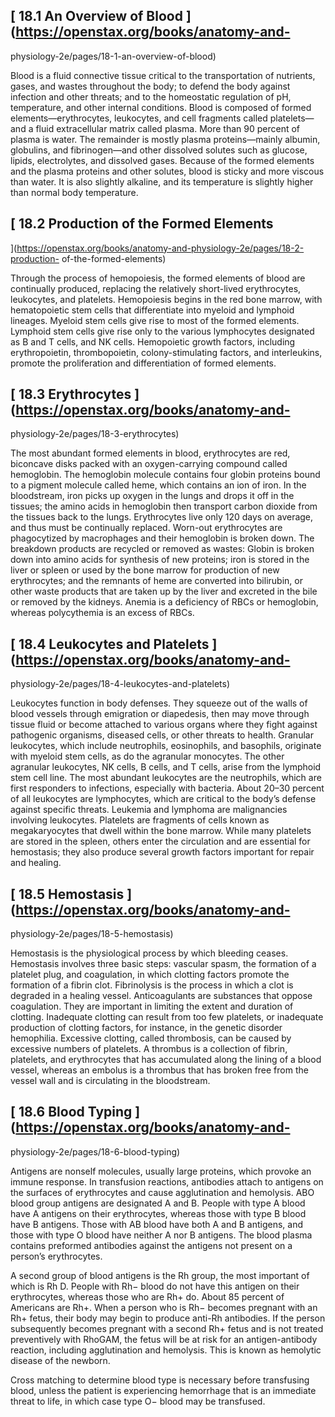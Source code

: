 ## [ 18.1 An Overview of Blood  ](https://openstax.org/books/anatomy-and-
physiology-2e/pages/18-1-an-overview-of-blood)

Blood is a fluid connective tissue critical to the transportation of
nutrients, gases, and wastes throughout the body; to defend the body against
infection and other threats; and to the homeostatic regulation of pH,
temperature, and other internal conditions. Blood is composed of formed
elements—erythrocytes, leukocytes, and cell fragments called platelets—and a
fluid extracellular matrix called plasma. More than 90 percent of plasma is
water. The remainder is mostly plasma proteins—mainly albumin, globulins, and
fibrinogen—and other dissolved solutes such as glucose, lipids, electrolytes,
and dissolved gases. Because of the formed elements and the plasma proteins
and other solutes, blood is sticky and more viscous than water. It is also
slightly alkaline, and its temperature is slightly higher than normal body
temperature.

## [ 18.2 Production of the Formed Elements
](https://openstax.org/books/anatomy-and-physiology-2e/pages/18-2-production-
of-the-formed-elements)

Through the process of hemopoiesis, the formed elements of blood are
continually produced, replacing the relatively short-lived erythrocytes,
leukocytes, and platelets. Hemopoiesis begins in the red bone marrow, with
hematopoietic stem cells that differentiate into myeloid and lymphoid
lineages. Myeloid stem cells give rise to most of the formed elements.
Lymphoid stem cells give rise only to the various lymphocytes designated as B
and T cells, and NK cells. Hemopoietic growth factors, including
erythropoietin, thrombopoietin, colony-stimulating factors, and interleukins,
promote the proliferation and differentiation of formed elements.

## [ 18.3 Erythrocytes  ](https://openstax.org/books/anatomy-and-
physiology-2e/pages/18-3-erythrocytes)

The most abundant formed elements in blood, erythrocytes are red, biconcave
disks packed with an oxygen-carrying compound called hemoglobin. The
hemoglobin molecule contains four globin proteins bound to a pigment molecule
called heme, which contains an ion of iron. In the bloodstream, iron picks up
oxygen in the lungs and drops it off in the tissues; the amino acids in
hemoglobin then transport carbon dioxide from the tissues back to the lungs.
Erythrocytes live only 120 days on average, and thus must be continually
replaced. Worn-out erythrocytes are phagocytized by macrophages and their
hemoglobin is broken down. The breakdown products are recycled or removed as
wastes: Globin is broken down into amino acids for synthesis of new proteins;
iron is stored in the liver or spleen or used by the bone marrow for
production of new erythrocytes; and the remnants of heme are converted into
bilirubin, or other waste products that are taken up by the liver and excreted
in the bile or removed by the kidneys. Anemia is a deficiency of RBCs or
hemoglobin, whereas polycythemia is an excess of RBCs.

## [ 18.4 Leukocytes and Platelets  ](https://openstax.org/books/anatomy-and-
physiology-2e/pages/18-4-leukocytes-and-platelets)

Leukocytes function in body defenses. They squeeze out of the walls of blood
vessels through emigration or diapedesis, then may move through tissue fluid
or become attached to various organs where they fight against pathogenic
organisms, diseased cells, or other threats to health. Granular leukocytes,
which include neutrophils, eosinophils, and basophils, originate with myeloid
stem cells, as do the agranular monocytes. The other agranular leukocytes, NK
cells, B cells, and T cells, arise from the lymphoid stem cell line. The most
abundant leukocytes are the neutrophils, which are first responders to
infections, especially with bacteria. About 20–30 percent of all leukocytes
are lymphocytes, which are critical to the body’s defense against specific
threats. Leukemia and lymphoma are malignancies involving leukocytes.
Platelets are fragments of cells known as megakaryocytes that dwell within the
bone marrow. While many platelets are stored in the spleen, others enter the
circulation and are essential for hemostasis; they also produce several growth
factors important for repair and healing.

## [ 18.5 Hemostasis  ](https://openstax.org/books/anatomy-and-
physiology-2e/pages/18-5-hemostasis)

Hemostasis is the physiological process by which bleeding ceases. Hemostasis
involves three basic steps: vascular spasm, the formation of a platelet plug,
and coagulation, in which clotting factors promote the formation of a fibrin
clot. Fibrinolysis is the process in which a clot is degraded in a healing
vessel. Anticoagulants are substances that oppose coagulation. They are
important in limiting the extent and duration of clotting. Inadequate clotting
can result from too few platelets, or inadequate production of clotting
factors, for instance, in the genetic disorder hemophilia. Excessive clotting,
called thrombosis, can be caused by excessive numbers of platelets. A thrombus
is a collection of fibrin, platelets, and erythrocytes that has accumulated
along the lining of a blood vessel, whereas an embolus is a thrombus that has
broken free from the vessel wall and is circulating in the bloodstream.

## [ 18.6 Blood Typing  ](https://openstax.org/books/anatomy-and-
physiology-2e/pages/18-6-blood-typing)

Antigens are nonself molecules, usually large proteins, which provoke an
immune response. In transfusion reactions, antibodies attach to antigens on
the surfaces of erythrocytes and cause agglutination and hemolysis. ABO blood
group antigens are designated A and B. People with type A blood have A
antigens on their erythrocytes, whereas those with type B blood have B
antigens. Those with AB blood have both A and B antigens, and those with type
O blood have neither A nor B antigens. The blood plasma contains preformed
antibodies against the antigens not present on a person’s erythrocytes.

A second group of blood antigens is the Rh group, the most important of which
is Rh D. People with Rh− blood do not have this antigen on their erythrocytes,
whereas those who are Rh+ do. About 85 percent of Americans are Rh+. When a
person who is Rh− becomes pregnant with an Rh+ fetus, their body may begin to
produce anti-Rh antibodies. If the person subsequently becomes pregnant with a
second Rh+ fetus and is not treated preventively with RhoGAM, the fetus will
be at risk for an antigen-antibody reaction, including agglutination and
hemolysis. This is known as hemolytic disease of the newborn.

Cross matching to determine blood type is necessary before transfusing blood,
unless the patient is experiencing hemorrhage that is an immediate threat to
life, in which case type O− blood may be transfused.

